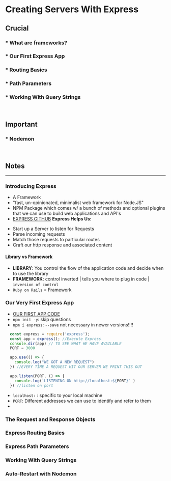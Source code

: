 # Creating Servers With Express

## Crucial 

### * What are frameworks?
### * Our First Express App
### * Routing Basics
### * Path Parameters
### * Working With Query Strings

<br>

## Important 

### * Nodemon

<br>

## Notes

<hr>

### Introducing Express
- A Framework
- "fast, un-opinionated, minimalist web framework for Node.JS"
- NPM Package which comes w/ a bunch of methods and optional plugins that we can use to build web applications and API's
- [EXPRESS GITHUB](https://github.com/expressjs/express)
**Express Helps Us:**
* Start up a Server to listen for Requests
* Parse incoming requests
* Match those requests to particular routes
* Craft our http response and associated content

#### Library vs Framework
- **LIBRARY**: You control the flow of the application code and decide when to use the library
- **FRAMEWORK**: control inverted | tells you where to plug in code | `inversion of control`
- `Ruby on Rails` = Framework

### Our Very First Express App
- [OUR FIRST APP CODE](01_first_app/index.js)
- `npm init -y`: skip questions
- `npm i express`: `--save` not necessary in newer versions!!!!
```js
  const express = require('express');
  const app = express(); //Execute Express
  console.dir(app) // TO SEE WHAT WE HAVE AVAILABLE
  PORT = 3000

  app.use(() => {
    console.log("WE GOT A NEW REQUEST")
  }) //EVERY TIME A REQUEST HIT OUR SERVER WE PRINT THIS OUT

  app.listen(PORT, () => {
    console.log(`LISTENING ON http://localhost:${PORT}` )
  }) //listen on port

```
- `localhost:` : specific to your local machine
- `PORT`: Different addresses we can use to identify and refer to them
- 

### The Request and Response Objects

### Express Routing Basics

### Express Path Parameters 

### Working With Query Strings

### Auto-Restart with Nodemon


